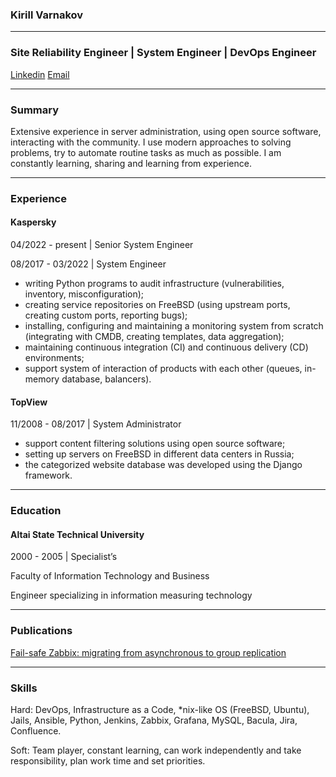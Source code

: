 ### Kirill Varnakov

---

### Site Reliability Engineer | System Engineer | DevOps Engineer

[Linkedin](https://www.linkedin.com/in/kvarnakov/) [Email](mailto:kirill@varnakov.com)

---

### Summary

Extensive experience in server administration, using open source software, interacting with the community.
I use modern approaches to solving problems, try to automate routine tasks as much as possible.
I am constantly learning, sharing and learning from experience.

---

### Experience

#### Kaspersky

04/2022 - present | Senior System Engineer

08/2017 - 03/2022 | System Engineer

- writing Python programs to audit infrastructure (vulnerabilities, inventory, misconfiguration);
- creating service repositories on FreeBSD (using upstream ports, creating custom ports, reporting bugs);
- installing, configuring and maintaining a monitoring system from scratch (integrating with CMDB, creating templates, data aggregation);
- maintaining continuous integration (CI) and continuous delivery (CD) environments;
- support system of interaction of products with each other (queues, in-memory database, balancers).

#### TopView

11/2008 - 08/2017 | System Administrator

- support content filtering solutions using open source software;
- setting up servers on FreeBSD in different data centers in Russia;
- the categorized website database was developed using the Django framework.

---

### Education

#### Altai State Technical University

2000 - 2005 | Specialist’s

Faculty of Information Technology and Business

Engineer specializing in information measuring technology

---

### Publications

[Fail-safe Zabbix: migrating from asynchronous to group replication](https://habr.com/ru/post/557662/)

---

### Skills

Hard: DevOps, Infrastructure as a Code, *nix-like OS (FreeBSD, Ubuntu), Jails, Ansible, Python, Jenkins, Zabbix, Grafana, MySQL, Bacula, Jira, Confluence.

Soft: Team player, constant learning, can work independently and take responsibility, plan work time and set priorities.
